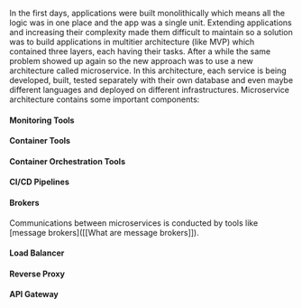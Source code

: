 In the first days, applications were built monolithically which means all the logic was in one place and the app was a single unit. Extending applications and increasing their complexity made them difficult to maintain so a solution was to build applications in multitier architecture (like MVP) which contained three layers, each having their tasks. After a while the same problem showed up again so the new approach was to use a new architecture called microservice. 
In this architecture, each service is being developed, built, tested separately with their own database and even maybe different languages and deployed on different infrastructures. 
Microservice architecture contains some important components:


#### Monitoring Tools


#### Container Tools


#### Container Orchestration Tools


#### CI/CD Pipelines


#### Brokers
Communications between microservices is conducted by tools like [message brokers]([[What are message brokers]]). 


#### Load Balancer


#### Reverse Proxy


#### API Gateway
